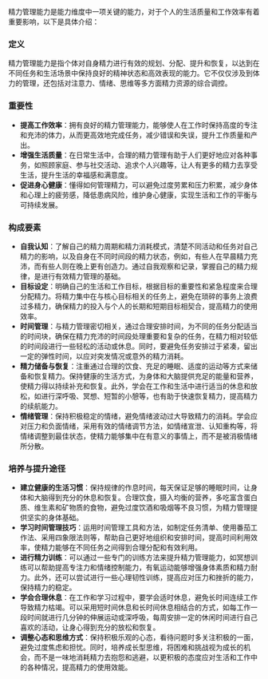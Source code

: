 精力管理能力是能力维度中一项关键的能力，对于个人的生活质量和工作效率有着重要影响，以下是具体介绍：

### 定义

精力管理能力是指个体对自身精力进行有效的规划、分配、提升和恢复，以达到在不同任务和生活场景中保持良好的精神状态和高效表现的能力。它不仅仅涉及到体力的管理，还包括对注意力、情绪、思维等多方面精力资源的综合调控。

### 重要性

- **提高工作效率**：拥有良好的精力管理能力，能够使人在工作时保持高度的专注和充沛的体力，从而更高效地完成任务，减少错误和失误，提升工作质量和产出。
- **增强生活质量**：在日常生活中，合理的精力管理有助于人们更好地应对各种事务，如照顾家庭、参与社交活动、追求个人兴趣等，让人有更多的精力去享受生活，提升生活的幸福感和满意度。
- **促进身心健康**：懂得如何管理精力，可以避免过度劳累和压力积累，减少身体和心理上的疲劳感，降低患病风险，维护身心健康，实现生活和工作的平衡与可持续发展。

### 构成要素

- **自我认知**：了解自己的精力周期和精力消耗模式，清楚不同活动和任务对自己精力的影响，以及自身在不同时间段的精力状态，例如，有些人在早晨精力充沛，而有些人则在晚上更有创造力。通过自我观察和记录，掌握自己的精力规律，是进行有效精力管理的基础。
- **目标设定**：明确自己的生活和工作目标，根据目标的重要性和紧急程度来合理分配精力。将精力集中在与核心目标相关的任务上，避免在琐碎的事务上浪费过多精力，确保精力的投入与个人的长期和短期目标相契合，提高精力的使用效率。
- **时间管理**：与精力管理密切相关，通过合理安排时间，为不同的任务分配适当的时间块，确保在精力充沛的时间段处理重要和复杂的任务，在精力相对较低的时间段进行一些轻松的活动或休息。同时，要避免任务安排过于紧凑，留出一定的弹性时间，以应对突发情况或意外的精力消耗。
- **精力储备与恢复**：注重通过合理的饮食、充足的睡眠、适度的运动等方式来储备和恢复精力。保持健康的生活方式，为身体和大脑提供充足的能量和营养，使精力得以持续补充和恢复。此外，学会在工作和生活中进行适当的休息和放松，如进行深呼吸、冥想、短暂的小憩等，也有助于快速恢复精力，提高精力的续航能力。
- **情绪管理**：保持积极稳定的情绪，避免情绪波动过大导致精力的消耗。学会应对压力和负面情绪，采用有效的情绪调节方法，如情绪宣泄、认知重构等，将情绪调整到最佳状态，使精力能够集中在有意义的事情上，而不是被消极情绪所分散。

### 培养与提升途径

- **建立健康的生活习惯**：保持规律的作息时间，每天保证足够的睡眠时间，让身体和大脑得到充分的休息和恢复。合理饮食，摄入均衡的营养，多吃富含蛋白质、维生素和矿物质的食物，避免过度饮酒和吸烟等不良习惯，为精力管理提供坚实的身体基础。
- **学习时间管理技巧**：运用时间管理工具和方法，如制定任务清单、使用番茄工作法、采用四象限法则等，帮助自己更好地组织和安排时间，提高时间利用效率，使精力能够在不同任务之间得到合理分配和有效利用。
- **进行精力训练**：可以通过一些专门的训练方法来提升精力管理能力，如冥想训练可以帮助提高专注力和情绪控制能力，有氧运动能够增强身体素质和精力耐力。此外，还可以尝试进行一些心理韧性训练，提高应对压力和挫折的能力，保持精力的稳定。
- **学会合理休息**：在工作和学习过程中，要学会适时休息，避免长时间连续工作导致精力枯竭。可以采用短时间休息和长时间休息相结合的方式，如每工作一段时间就进行几分钟的伸展运动或深呼吸，每周安排一定的休闲时间进行自己喜欢的活动，让身心得到充分的放松和恢复。
- **调整心态和思维方式**：保持积极乐观的心态，看待问题时多关注积极的一面，避免过度焦虑和担忧。同时，培养成长型思维，将困难和挑战视为成长的机会，而不是一味地消耗精力去抱怨和逃避，以更积极的态度应对生活和工作中的各种情况，提高精力的使用效能。
